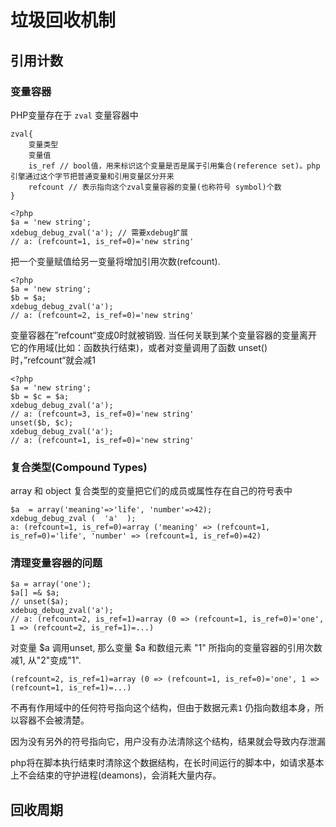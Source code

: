 # 垃圾回收机制

## 引用计数

### 变量容器

PHP变量存在于 `zval` 变量容器中

```
zval{
    变量类型
    变量值
    is_ref // bool值，用来标识这个变量是否是属于引用集合(reference set)。php引擎通过这个字节把普通变量和引用变量区分开来
    refcount // 表示指向这个zval变量容器的变量(也称符号 symbol)个数
}
```

```
<?php
$a = 'new string';
xdebug_debug_zval('a'); // 需要xdebug扩展
// a: (refcount=1, is_ref=0)='new string'
```

把一个变量赋值给另一变量将增加引用次数(refcount). 

```
<?php
$a = 'new string';
$b = $a;
xdebug_debug_zval('a');
// a: (refcount=2, is_ref=0)='new string'
```

变量容器在”refcount“变成0时就被销毁. 当任何关联到某个变量容器的变量离开它的作用域(比如：函数执行结束)，或者对变量调用了函数 unset() 时，”refcount“就会减1

```
<?php
$a = 'new string';
$b = $c = $a;
xdebug_debug_zval('a');
// a: (refcount=3, is_ref=0)='new string'
unset($b, $c);
xdebug_debug_zval('a');
// a: (refcount=1, is_ref=0)='new string'
```

### 复合类型(Compound Types)

array 和 object 复合类型的变量把它们的成员或属性存在自己的符号表中

```
$a  = array('meaning'=>'life', 'number'=>42);
xdebug_debug_zval (  'a'  );
a: (refcount=1, is_ref=0)=array ('meaning' => (refcount=1, is_ref=0)='life', 'number' => (refcount=1, is_ref=0)=42)
```

### 清理变量容器的问题

```
$a = array('one');
$a[] =& $a;
// unset($a);
xdebug_debug_zval('a');
// a: (refcount=2, is_ref=1)=array (0 => (refcount=1, is_ref=0)='one', 1 => (refcount=2, is_ref=1)=...)
```

对变量 $a 调用unset, 那么变量 $a  和数组元素 "1" 所指向的变量容器的引用次数减1, 从"2"变成"1". 

`(refcount=2, is_ref=1)=array (0 => (refcount=1, is_ref=0)='one', 1 => (refcount=1, is_ref=1)=...)`

不再有作用域中的任何符号指向这个结构，但由于数据元素`1` 仍指向数组本身，所以容器不会被清楚。

因为没有另外的符号指向它，用户没有办法清除这个结构，结果就会导致内存泄漏

php将在脚本执行结束时清除这个数据结构，在长时间运行的脚本中，如请求基本上不会结束的守护进程(deamons)，会消耗大量内存。

## 回收周期

